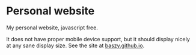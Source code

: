 # Personal website

My personal website, javascript free.

It does not have proper mobile device support, but it should display nicely at
any sane display size. See the site at [baszy.github.io](https://baszy.github.io).
